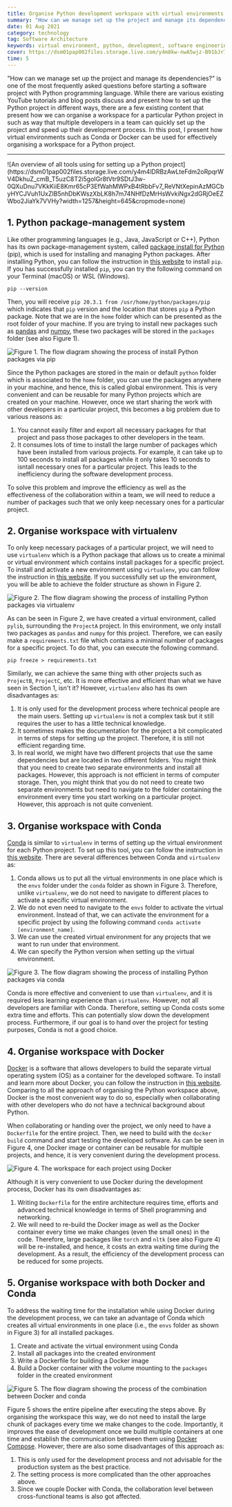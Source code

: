 ```yaml
---
title: Organise Python development workspace with virtual environments
summary: "How can we manage set up the project and manage its dependencies?" is one of the most frequently asked questions before starting a software project with Python programming language. While there are various existing YouTube tutorials and blog posts discuss and present how to set up the Python project in different ways, there are a few existing content that present how we can organise a workspace for a particular Python project in such as way that multiple developers in a team can quickly set up the project and speed up their development process. In this post, I present how virtual environments such as Conda or Docker can be used for effectively organising a workspace for a Python project.
date: 01 Aug 2021
category: technology
tag: Software Architecture
keywords: virtual environment, python, development, software engineering, software development, project setup, programming, coding, organised workspace
cover: https://dsm01pap002files.storage.live.com/y4m8kw-nwA5wjz-B91bJr7EulKMe1Sqf3t3NkOWjKtOt0IY7dASBZB21h_SMo8zsCIHhxPzoMuv4ljiO080JkluQeW28swyJxoG5OVSyQiTi0WMoU6OgkLfm1Y5dZOpqk_ZFK29Z39cIfeRF0Wx_HqNpmJvrleS55g1-bwPLGHvcqT-cfmrubuBGcmwq3INo5q3?width=1475&height=820&cropmode=none
time: 5
---
```


"How can we manage set up the project and manage its dependencies?" is one of the most frequently asked questions before starting a software project with Python programming language. While there are various existing YouTube tutorials and blog posts discuss and present how to set up the Python project in different ways, there are a few existing content that present how we can organise a workspace for a particular Python project in such as way that multiple developers in a team can quickly set up the project and speed up their development process. In this post, I present how virtual environments such as Conda or Docker can be used for effectively organising a workspace for a Python project.

---

<span style="text-align: left;">
![An overview of all tools using for setting up a Python project](https://dsm01pap002files.storage.live.com/y4m4lDRBzAwLteFdm2oRpqrWV4DkhuZ_cmB_T5uzC8T2i5goIGr8tVtr9SDtJ3w-0QXuDnu7VKkKiiE8Kmr65cP3EfWahMWPxB4tRbbFv7_ReVNtXepinAzMGCbyHYCJVuh1UxZIB5nhDbKWszXbLK8h7m74NHfDzMrHsWvkiNgx2dGRjOeEZWbo2JiaYk7VVHy?width=1257&height=645&cropmode=none)
</span>

## 1. Python package-management system
Like other programming languages (e.g., Java, JavaScript or C++), Python has its own package-management system, called [package install for Python](https://pypi.org/project/pip/) (pip), which is used for installing and managing Python packages. After installing Python, you can follow the instruction in [this website](https://pip.pypa.io/en/stable/installation/) to install `pip`. If you has successfully installed `pip`, you can try the following command on your Terminal (macOS) or WSL (Windows).

```shell
pip --version
```

Then, you will receive `pip 20.3.1 from /usr/home/python/packages/pip` which indicates that `pip` version and the location that stores `pip` a Python package. Note that we are in the `home` folder which can be presented as the root folder of your machine. If you are trying to install new packages such as [pandas](https://pypi.org/project/pandas/) and [numpy](https://pypi.org/project/numpy/), these two packages will be stored in the `packages` folder (see also Figure 1).

![Figure 1. The flow diagram showing the process of install Python packages via pip](https://dsm01pap002files.storage.live.com/y4mD2vAHBQWLgyQ-7pBA5fI5BX8dv5QLA2NLn32oHx3qPkTq7otIZgYvV5JzKGe_P1e3-28Gop_TkGdHdEXKBZQi6XxU0oH7o_-EuN7853_dEyUTbKn4xNMtD6Aq23S0M4WyowT4jVj6e9GhlSYv4OGYvp1ZX_hyhMhV67_QNEEB1X7DvKeu3vv9mSFp1VU8C_l?width=748&height=620&cropmode=none)

Since the Python packages are stored in the main or default `python` folder which is associated to the `home` folder, you can use the packages anywhere in your machine, and hence, this is called global environment. This is very convenient and can be reusable for many Python projects which are created on your machine. However, once we start sharing the work with other developers in a particular project, this becomes a big problem due to various reasons as: 

1. You cannot easily filter and export all necessary packages for that project and pass those packages to other developers in the team.
2. It consumes lots of time to install the large number of packages which have been installed from various projects. For example, it can take up to 100 seconds to install all packages while it only takes 10 seconds to isntall necessary ones for a particular project. This leads to the inefficiency during the software development process.

To solve this problem and improve the efficiency as well as the effectiveness of the collaboration within a team, we will need to reduce a number of packages such that we only keep necessary ones for a particular project.

## 2. Organise workspace with virtualenv

To only keep necessary packages of a particular project, we will need to use `virtualenv` which is a Python package that allows us to create a minimal or virtual environment which contains install packages for a specific project. To install and activate a new environment using `virtualenv`, you can follow the instruction in [this website](https://virtualenv.pypa.io/en/latest/). If you successfully set up the environment, you will be able to achieve the folder structure as shown in Figure 2.

![Figure 2. The flow diagram showing the process of installing Python packages via virtualenv](https://dsm01pap002files.storage.live.com/y4mChji0ymGoLuFtj7ngd36l9nlxbkt7xc_m_mAp1jJaDrEW8TU9q3ASPczi1p2mR3IoyEYyXCkJaepSVWbradte7-TjO4_14ZbF9Cc_gDbz_e0cmMbku4HZvFUMEqdFkgYQ_vliLaFxpNtqr6zFJyS9sBp6KvP3I2RAypSof8BG0SnyqHdh9dV7ENC_Cuc3IF2?width=848&height=803&cropmode=none)

As can be seen in Figure 2, we have created a virtual environment, called `pylib`, surrounding the `ProjectA` project. In this environment, we only install two packages as `pandas` and `numpy` for this project. Therefore, we can easily make a `requirements.txt` file which contains a minimal number of packages for a specific project. To do that, you can execute the following command.

```shell
pip freeze > requirements.txt
```

Similarly, we can achieve the same thing with other projects such as `ProjectB`, `ProjectC`, etc. It is more effective and efficient than what we have seen in Section 1, isn't it? However, `virtualenv` also has its own disadvantages as:

1. It is only used for the development process where technical people are the main users. Setting up `virtualenv` is not a complex task but it still requires the user to has a little technical knowledge.
2. It sometimes makes the documentation for the project a bit complicated in terms of steps for setting up the project. Therefore, it is still not efficient regarding time.
3. In real world, we might have two different projects that use the same dependencies but are located in two different folders. You might think that you need to create two separate environments and install all packages. However, this approach is not efficient in terms of computer storage. Then, you might think that you do not need to create two separate environments but need to navigate to the folder containing the environment every time you start working on a particular project. However, this approach is not quite convenient.


## 3. Organise workspace with Conda

[Conda](https://docs.conda.io/en/latest/) is similar to `virtualenv` in terms of setting up the virtual environment for each Python project. To set up this tool, you can follow the instruction in [this website](https://docs.conda.io/en/latest/miniconda.html). There are several differences between Conda and `virtualenv` as:

1. Conda allows us to put all the virtual environments in one place which is the `envs` folder under the `conda` folder as shown in Figure 3. Therefore, unlike `virtualenv`, we do not need to navigate to different places to activate a specific virtual environment.
2. We do not even need to navigate to the `envs` folder to activate the virtual environment. Instead of that, we can activate the environment for a specific project by using the following command `conda activate [environment_name]`.
3. We can use the created virtual environment for any projects that we want to run under that environment.
4. We can specify the Python version when setting up the virtual environment.

![Figure 3. The flow diagram showing the process of installing Python packages via conda](https://dsm01pap002files.storage.live.com/y4m9A4u_LVTPFUCe0GkZfa67aX3md9tCtrUr6T-BuaFZRlqwC8wKx2Xh4020S_-Eaz9bVNtyZMiHwk6y1zKDkzAdinM-WqgZbxdVe09VhciutbKdpyguHSrbCDbYykvUT03FdxxXb2HaRHiMBoVUjAHdUQFtX6t6dNIrgHU4Vp5JlIFpTBYV76UlS9C51ygUPSe?width=845&height=856&cropmode=none)

Conda is more effective and convenient to use than `virtualenv`, and it is required less learning experience than `virtualenv`. However, not all developers are familiar with Conda. Therefore, setting up Conda costs some extra time and efforts. This can potentially slow down the development process. Furthermore, if our goal is to hand over the project for testing purposes, Conda is not a good choice.

## 4. Organise workspace with Docker

[Docker](https://www.docker.com/) is a software that allows developers to build the separate virtual operating system (OS) as a container for the developed software. To install and learn more about Docker, you can follow the instruction in [this website](https://www.docker.com/products/docker-desktop). Comparing to all the approach of organising the Python workspace above, Docker is the most convenient way to do so, especially when collaborating with other developers who do not have a technical background about Python.

When collaborating or handing over the project, we only need to have a `Dockerfile` for the entire project. Then, we need to build with the `docker build` command and start testing the developed software. As can be seen in Figure 4, one Docker image or container can be reusable for multiple projects, and hence, it is very convenient during the development process.

![Figure 4. The workspace for each project using Docker](https://dsm01pap002files.storage.live.com/y4meT-nssQMbZjo0ly3Ie-PENLF_zkEb6U4PVnN1bdITq1s7q1r60fg3v_vk17_Zalc_QsivRwEZv9CDM1efh7QOv_yXwC8nd1vx4zTl_XjaOhXWmgH-Z_TdheSu3cxw1fKnaX4BiHb8l5i4SC_7Bef0pdjRuGXGbHUbgkWLPb-STCZNDk4KqBT4DACSjh5yTgg?width=732&height=903&cropmode=none)

Although it is very convenient to use Docker during the development process, Docker has its own disadvantages as:

1. Writing `Dockerfile` for the entire architecture requires time, efforts and advanced technical knowledge in terms of Shell programming and networking.
2. We will need to re-build the Docker image as well as the Docker container every time we make changes (even the small ones) in the code. Therefore, large packages like `torch` and `nltk` (see also Figure 4) will be re-installed, and hence, it costs an extra waiting time during the development. As a result, the efficiency of the development process can be reduced for some projects.


## 5. Organise workspace with both Docker and Conda

To address the waiting time for the installation while using Docker during the development process, we can take an advantage of Conda which creates all virtual environments in one place (i.e., the `envs` folder as shown in Figure 3) for all installed packages.

1. Create and activate the virtual environment using Conda
2. Install all packages into the created environment
3. Write a Dockerfile for building a Docker image
4. Build a Docker container with the volume mounting to the `packages` folder in the created environment

![Figure 5. The flow diagram showing the process of the combination between Docker and conda](https://dsm01pap002files.storage.live.com/y4mQ8dSo-IT5WJSa8N6LL3pEPTGeg0At77VnyMw9Faf4-woi2839aa66EwrSu9P3K7X0-aEuyzEJTy95TIB2gkyZCQSTWbL5drTaiLIwj7VqB1V5FMsvcm1wONtsmxj-LQkpz8D1BO5POgeoHJMchrGiXv5xqCoO23lT1MrlFO2xqATXGxiOlKfUr944bJXPvh3?width=911&height=535&cropmode=none)

Figure 5 shows the entire pipeline after executing the steps above. By organising the workspace this way, we do not need to install the large chunk of packages every time we make changes to the code. Importantly, it improves the ease of development once we build multiple containers at one time and establish the communication between them using [Docker Compose](https://docs.docker.com/compose/). However, there are also some disadvantages of this approach as:

1. This is only used for the development process and not advisable for the production system as the best practice.
2. The setting process is more complicated than the other approaches above.
3. Since we couple Docker with Conda, the collaboration level between cross-functional teams is also got affected.
